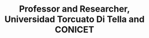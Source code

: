 ---
name: Agustín Gravano
title: Professor and Researcher, Universidad Torcuato Di Tella and CONICET
modal-id: 1
img: gravano.jpeg   
alt: Picture of Augustin Gravano
topic: 
bio: 
website: https://scholar.google.com/citations?user=GrKOwHIAAAAJ&hl=en
tags: keynote-emnlp2020
featuredOrder: 3
---